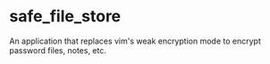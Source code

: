 # safe_file_store
An application that replaces vim's weak encryption mode to encrypt password files, notes, etc.
